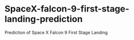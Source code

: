 # SpaceX-falcon-9-first-stage-landing-prediction
Prediction of Space X Falcon 9 First Stage Landing
